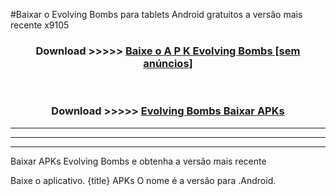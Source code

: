 #Baixar o Evolving Bombs   para tablets Android gratuitos a versão mais recente x9105


<div align="center">
<h3>Download >>>>> <a href="https://pt-web.web.app/?pt= Evolving Bombs ">Baixe o A P K Evolving Bombs  [sem anúncios]</a></h3><br>

<h3>Download >>>>> <a href="https://pt-web.web.app/?pt= Evolving Bombs ">Evolving Bombs  Baixar APKs</a></h3>
</div>

----------------------------------------------------------

----------------------------------------------------------

----------------------------------------------------------

Baixar APKs Evolving Bombs  e obtenha a versão mais recente

Baixe o aplicativo. {title} APKs O nome é a versão para .Android.


